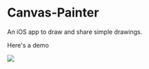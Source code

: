 # Canvas-Painter
An iOS app to draw and share simple drawings.

Here's a demo
 
 ![](https://github.com/Pikachuxxxx/Canvas-Painter/blob/master/Demo%20Final.gif)
